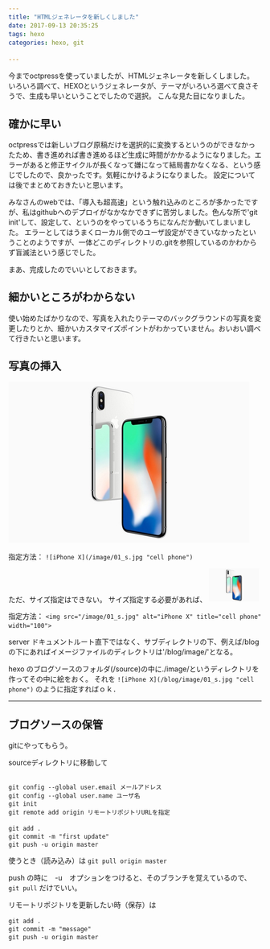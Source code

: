 ```yaml
---
title: "HTMLジェネレータを新しくしました"
date: 2017-09-13 20:35:25
tags: hexo
categories: hexo, git

---
```


今までoctpressを使っていましたが、HTMLジェネレータを新しくしました。
いろいろ調べて、HEXOというジェネレータが、テーマがいろいろ選べて良さそうで、生成も早いということでしたので選択。
こんな見た目になりました。

<!-- more -->

## 確かに早い
octpressでは新しいブログ原稿だけを選択的に変換するというのができなかったため、書き進めれば書き進めるほど生成に時間がかかるようになりました。エラーがあると修正サイクルが長くなって嫌になって結局書かなくなる、という感じでしたので、良かったです。気軽にかけるようになりました。
設定については後でまとめておきたいと思います。

みなさんのwebでは、「導入も超高速」という触れ込みのところが多かったですが、私はgithubへのデプロイがなかなかできずに苦労しました。色んな所で'git init'して、設定して、というのをやっているうちになんだか動いてしまいました。
エラーとしてはうまくローカル側でのユーザ設定ができていなかったということのようですが、一体どこのディレクトリの.gitを参照しているのかわからず盲滅法という感じでした。

まあ、完成したのでいいとしておきます。

## 細かいところがわからない
使い始めたばかりなので、写真を入れたりテーマのバックグラウンドの写真を変更したりとか、細かいカスタマイズポイントがわかっていません。おいおい調べて行きたいと思います。

## 写真の挿入

![iPhone X](/image/01_s.jpg "cell phone")


指定方法：
`
	![iPhone X](/image/01_s.jpg "cell phone")
`


ただ、サイズ指定はできない。
サイズ指定する必要があれば、
<img src="/image/01_s.jpg" alt="iPhone X" title="cell phone" width="100">

指定方法：
`
<img src="/image/01_s.jpg" alt="iPhone X" title="cell phone" width="100">
`


server ドキュメントルート直下ではなく、サブディレクトリの下、例えば/blogの下にあればイメージファイルのディレクトリは'/blog/image/'となる。


hexo のブログソースのフォルダ(/source)の中に./image/というディレクトリを作ってその中に絵をおく。
それを
`
	![iPhone X](/blog/image/01_s.jpg "cell phone")
`
のように指定すればｏｋ．

---
## ブログソースの保管
gitにやってもらう。

sourceディレクトリに移動して

```shell-session:git

git config --global user.email メールアドレス
git config --global user.name ユーザ名
git init
git remote add origin リモートリポジトリURLを指定

git add .
git commit -m "first update"
git push -u origin master
```

使うとき（読み込み）は
` git pull origin master `

push の時に　-u　オプションをつけると、そのブランチを覚えているので、
`git pull`
だけでいい。


リモートリポジトリを更新したい時（保存）は
```
git add .
git commit -m "message"
git push -u origin master
```
  


